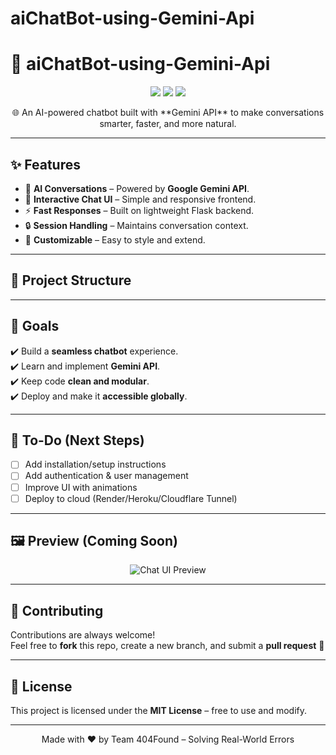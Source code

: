 # aiChatBot-using-Gemini-Api
# 🤖 aiChatBot-using-Gemini-Api

<p align="center">
  <img src="https://img.shields.io/badge/Python-3.x-blue?style=for-the-badge&logo=python" />
  <img src="https://img.shields.io/badge/Flask-Web%20Framework-orange?style=for-the-badge&logo=flask" />
  <img src="https://img.shields.io/badge/Gemini%20API-AI%20Powered-brightgreen?style=for-the-badge&logo=google" />
</p>

<p align="center">
  🌐 An AI-powered chatbot built with **Gemini API** to make conversations smarter, faster, and more natural.  
</p>

---

## ✨ Features

- 🧠 **AI Conversations** – Powered by **Google Gemini API**.  
- 💬 **Interactive Chat UI** – Simple and responsive frontend.  
- ⚡ **Fast Responses** – Built on lightweight Flask backend.  
- 🔒 **Session Handling** – Maintains conversation context.  
- 🎨 **Customizable** – Easy to style and extend.  

---

## 🚀 Project Structure


---

## 🎯 Goals

✔️ Build a **seamless chatbot** experience.  
✔️ Learn and implement **Gemini API**.  
✔️ Keep code **clean and modular**.  
✔️ Deploy and make it **accessible globally**.  

---

## 📌 To-Do (Next Steps)

- [ ] Add installation/setup instructions  
- [ ] Add authentication & user management  
- [ ] Improve UI with animations  
- [ ] Deploy to cloud (Render/Heroku/Cloudflare Tunnel)  

---

## 🖼️ Preview (Coming Soon)

<p align="center">
  <img src="https://via.placeholder.com/800x400.png?text=Chatbot+UI+Preview" alt="Chat UI Preview" />
</p>

---

## 🤝 Contributing

Contributions are always welcome!  
Feel free to **fork** this repo, create a new branch, and submit a **pull request** 🚀  

---

## 📜 License

This project is licensed under the **MIT License** – free to use and modify.  

---

<p align="center">  
  Made with ❤️ by Team 404Found – Solving Real-World Errors  
</p>

